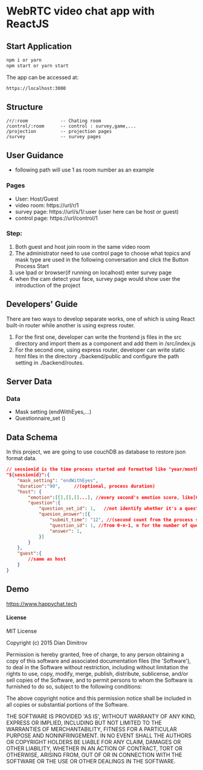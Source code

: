 # WebRTC video chat app with ReactJS

## Start Application

```bash
npm i or yarn
npm start or yarn start

```

The app can be accessed at:

```bash
https://localhost:3000
```

## Structure

    /r/:room            -- Chating room
    /control/:room      -- control : survey,game,...
    /projection         -- projection pages
    /survey             -- survey pages

## User Guidance

- following path will use 1 as room number as an example

### Pages

- User: Host/Guest
- video room: https://url/r/1
- survey page: https://url/s/1/:user (user here can be host or guest)
- control page: https://url/control/1

### Step:

1. Both guest and host join room in the same video room
2. The administrator need to use control page to choose what topics and mask type are used in the following conversation and click the Button Process Start
3. use Ipad or browser(if running on localhost) enter survey page
4. when the cam detect your face, survey page would show user the introduction of the project

## Developers' Guide

There are two ways to develop separate works, one of which is using React built-in router while another is using express router.

1. For the first one, developer can write the frontend js files in the src directory and import them as a component and add them in /src/index.js
2. For the second one, using express router, developer can write static html files in the directory ./backend/public and configure the path setting in ./backend/routes.

## Server Data

### Data

- Mask setting (endWithEyes,...)
- Questionnaire_set ()

## Data Schema

In this project, we are going to use couchDB as database to restore json format data.

```json
// sessionid is the time process started and formatted like "year/month/day/hour/min/second" e.g. "2020/6/1/6/15/24"
"${sessionid}":{
    "mask_setting": "endWithEyes",
    "duration":"90",     //(optional, process duration)
    "host": {
        "emotion":[[],[],[]...], //every second's emotion score, like[0,1,2,3,4,5,...](corresponding to scores of different type of emotion)
        "question":{
            "question_set_id": 1,   //not identify whether it's a question set for adults or kids from the id
            "quesion_answer":[{
                "submit_time": "12", //(second count from the process start)
                "question_id": 1, //from 0-n-1, n for the number of question in current question set
                "answer": 1,
            }]
        }
    },
    "guest":{
        //same as host
    }
}
```

## Demo

https://www.happychat.tech

#### License

MIT License

Copyright (c) 2015 Dian Dimitrov

Permission is hereby granted, free of charge, to any person obtaining a copy of this software and associated documentation files (the 'Software'), to deal in the Software without restriction, including without limitation the rights to use, copy, modify, merge, publish, distribute, sublicense, and/or sell copies of the Software, and to permit persons to whom the Software is furnished to do so, subject to the following conditions:

The above copyright notice and this permission notice shall be included in all copies or substantial portions of the Software.

THE SOFTWARE IS PROVIDED 'AS IS', WITHOUT WARRANTY OF ANY KIND, EXPRESS OR IMPLIED, INCLUDING BUT NOT LIMITED TO THE WARRANTIES OF MERCHANTABILITY, FITNESS FOR A PARTICULAR PURPOSE AND NONINFRINGEMENT. IN NO EVENT SHALL THE AUTHORS OR COPYRIGHT HOLDERS BE LIABLE FOR ANY CLAIM, DAMAGES OR OTHER LIABILITY, WHETHER IN AN ACTION OF CONTRACT, TORT OR OTHERWISE, ARISING FROM, OUT OF OR IN CONNECTION WITH THE SOFTWARE OR THE USE OR OTHER DEALINGS IN THE SOFTWARE.
